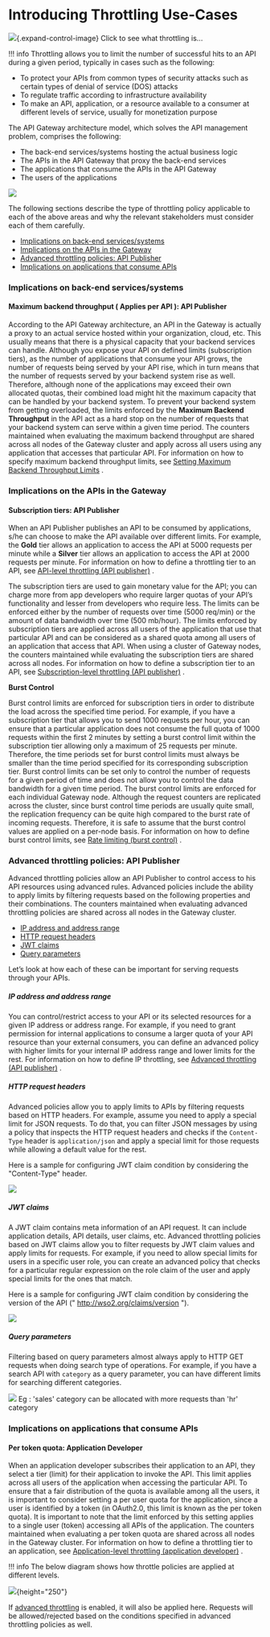 # Introducing Throttling Use-Cases

![](images/icons/grey_arrow_down.png){.expand-control-image} Click to see what throttling is...

!!! info
Throttling allows you to limit the number of successful hits to an API during a given period, typically in cases such as the following:
-   To protect your APIs from common types of security attacks such as certain types of denial of service (DOS) attacks
-   To regulate traffic according to infrastructure availability
-   To make an API, application, or a resource available to a consumer at different levels of service, usually for monetization purpose


The API Gateway architecture model, which solves the API management problem, comprises the following:

-   The back-end services/systems hosting the actual business logic
-   The APIs in the API Gateway that proxy the back-end services
-   The applications that consume the APIs in the API Gateway
-   The users of the applications

![]({{base_path}}/assets/attachments/103334946/103334951.png)

The following sections describe the type of throttling policy applicable to each of the above areas and why the relevant stakeholders must consider each of them carefully.

-   [Implications on back-end services/systems](#IntroducingThrottlingUse-Cases-Implicationsonback-endservices/systems)
-   [Implications on the APIs in the Gateway](#IntroducingThrottlingUse-Cases-ImplicationsontheAPIsintheGateway)
-   [Advanced throttling policies: API Publisher](#IntroducingThrottlingUse-Cases-Advancedthrottlingpolicies:APIPublisher)
-   [Implications on applications that consume APIs](#IntroducingThrottlingUse-Cases-ImplicationsonapplicationsthatconsumeAPIs)

### Implications on back-end services/systems

#### Maximum backend throughput ( **Applies per API** ): API Publisher

According to the API Gateway architecture, an API in the Gateway is actually a proxy to an actual service hosted within your organization, cloud, etc. This usually means that there is a physical capacity that your backend services can handle. Although you expose your API on defined limits (subscription tiers), as the number of applications that consume your API grows, the number of requests being served by your API rise, which in turn means that the number of requests served by your backend system rise as well. Therefore, although none of the applications may exceed their own allocated quotas, their combined load might hit the maximum capacity that can be handled by your backend system. To prevent your backend system from getting overloaded, the limits enforced by the **Maximum Backend Throughput** in the API act as a hard stop on the number of requests that your backend system can serve within a given time period. The counters maintained when evaluating the maximum backend throughput are shared across all nodes of the Gateway cluster and apply across all users using any application that accesses that particular API. For information on how to specify maximum backend throughput limits, see [Setting Maximum Backend Throughput Limits](_Setting_Maximum_Backend_Throughput_Limits_) .

### Implications on the APIs in the Gateway

#### Subscription tiers: API Publisher

When an API Publisher publishes an API to be consumed by applications, s/he can choose to make the API available over different limits. For example, the **Gold** tier allows an application to access the API at 5000 requests per minute while a **Silver** tier allows an application to access the API at 2000 requests per minute. For information on how to define a throttling tier to an API, see [API-level throttling (API publisher)](Setting-Throttling-Limits_103334955.html#SettingThrottlingLimits-APILevelThrottling) .

The subscription tiers are used to gain monetary value for the API; you can charge more from app developers who require larger quotas of your API’s functionality and lesser from developers who require less. The limits can be enforced either by the number of requests over time (5000 req/min) or the amount of data bandwidth over time (500 mb/hour). The limits enforced by subscription tiers are applied across all users of the application that use that particular API and can be considered as a shared quota among all users of an application that access that API. When using a cluster of Gateway nodes, the counters maintained while evaluating the subscription tiers are shared across all nodes. For information on how to define a subscription tier to an API, see [Subscription-level throttling (API publisher)](Setting-Throttling-Limits_103334955.html#SettingThrottlingLimits-Subscription-levelthrottling(APIpublisher)) .

**Burst Control**

Burst control limits are enforced for subscription tiers in order to distribute the load across the specified time period. For example, if you have a subscription tier that allows you to send 1000 requests per hour, you can ensure that a particular application does not consume the full quota of 1000 requests within the first 2 minutes by setting a burst control limit within the subscription tier allowing only a maximum of 25 requests per minute. Therefore, the time periods set for burst control limits must always be smaller than the time period specified for its corresponding subscription tier. Burst control limits can be set only to control the number of requests for a given period of time and does not allow you to control the data bandwidth for a given time period. The burst control limits are enforced for each individual Gateway node. Although the request counters are replicated across the cluster, since burst control time periods are usually quite small, the replication frequency can be quite high compared to the burst rate of incoming requests. Therefore, it is safe to assume that the burst control values are applied on a per-node basis. For information on how to define burst control limits, see [Rate limiting (burst control)](Setting-Throttling-Limits_103334955.html#SettingThrottlingLimits-Ratelimiting(burstcontrol)) .

### Advanced throttling policies: API Publisher

Advanced throttling policies allow an API Publisher to control access to his API resources using advanced rules. Advanced policies include the ability to apply limits by filtering requests based on the following properties and their combinations. The counters maintained when evaluating advanced throttling policies are shared across all nodes in the Gateway cluster.

-   [IP address and address range](#IntroducingThrottlingUse-Cases-IPaddressandaddressrange)
-   [HTTP request headers](#IntroducingThrottlingUse-Cases-HTTPrequestheaders)
-   [JWT claims](#IntroducingThrottlingUse-Cases-JWTclaims)
-   [Query parameters](#IntroducingThrottlingUse-Cases-Queryparameters)

Let’s look at how each of these can be important for serving requests through your APIs.

##### IP address and address range

You can control/restrict access to your API or its selected resources for a given IP address or address range. For example, if you need to grant permission for internal applications to consume a larger quota of your API resource than your external consumers, you can define an advanced policy with higher limits for your internal IP address range and lower limits for the rest. For information on how to define IP throttling, see [Advanced throttling (API publisher)](https://docs.wso2.com/display/AM2xx/Adding+New+Throttling+Policies#AddingNewThrottlingPolicies-Addinganewadvancedthrottlingpolicy) .

##### HTTP request headers

Advanced policies allow you to apply limits to APIs by filtering requests based on HTTP headers. For example, assume you need to apply a special limit for JSON requests. To do that, you can filter JSON messages by using a policy that inspects the HTTP request headers and checks if the `Content-Type` header is `application/json` and apply a special limit for those requests while allowing a default value for the rest.

Here is a sample for configuring JWT claim condition by considering the "Content-Type" header.

![]({{base_path}}/assets/attachments/103334946/103334947.png)
##### JWT claims

A JWT claim contains meta information of an API request. It can include application details, API details, user claims, etc. Advanced throttling policies based on JWT claims allow you to filter requests by JWT claim values and apply limits for requests. For example, if you need to allow special limits for users in a specific user role, you can create an advanced policy that checks for a particular regular expression on the role claim of the user and apply special limits for the ones that match.

Here is a sample for configuring JWT claim condition by considering the version of the API (" <http://wso2.org/claims/version> ").

![]({{base_path}}/assets/attachments/103334946/103334948.png)
##### Query parameters

Filtering based on query parameters almost always apply to HTTP GET requests when doing search type of operations. For example, if you have a search API with `category` as a query parameter, you can have different limits for searching different categories.

![]({{base_path}}/assets/attachments/103334946/103334949.png)
Eg : 'sales' category can be allocated with more requests than 'hr' category

### Implications on applications that consume APIs

#### Per token quota: Application Developer

When an application developer subscribes their application to an API, they select a tier (limit) for their application to invoke the API. This limit applies across all users of the application when accessing the particular API. To ensure that a fair distribution of the quota is available among all the users, it is important to consider setting a per user quota for the application, since a user is identified by a token (in OAuth2.0, this limit is known as the per token quota). It is important to note that the limit enforced by this setting applies to a single user (token) accessing all APIs of the application. The counters maintained when evaluating a per token quota are shared across all nodes in the Gateway cluster. For information on how to define a throttling tier to an application, see [Application-level throttling (application developer)](Setting-Throttling-Limits_103334955.html#SettingThrottlingLimits-Application-levelthrottling(applicationdeveloper)) .

!!! info
The below diagram shows how throttle policies are applied at different levels.

![]({{base_path}}/assets/attachments/103334946/103334950.png){height="250"}

If [advanced throttling](https://docs.wso2.com/display/AM2xx/Introducing+Throttling+Use-Cases#IntroducingThrottlingUse-Cases-Advancedthrottlingpolicies:APIPublisher) is enabled, it will also be applied here. Requests will be allowed/rejected based on the conditions specified in advanced throttling policies as well.


